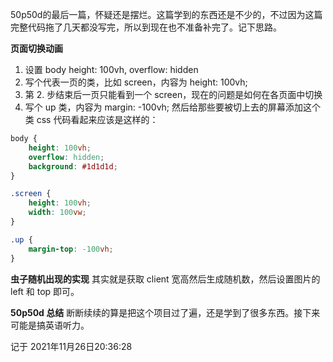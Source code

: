 50p50d的最后一篇，怀疑还是摆烂。这篇学到的东西还是不少的，不过因为这篇完整代码拖了几天都没写完，所以到现在也不准备补完了。记下思路。

**页面切换动画**
1. 设置 body height: 100vh, overflow: hidden
2. 写个代表一页的类，比如 screen，内容为 height: 100vh;
3. 第 2. 步结束后一页只能看到一个 screen，现在的问题是如何在各页面中切换
4. 写个 up 类，内容为 margin: -100vh; 然后给那些要被切上去的屏幕添加这个类
css 代码看起来应该是这样的：
```css
body {
    height: 100vh;
    overflow: hidden;
    background: #1d1d1d;
}

.screen {
    height: 100vh;
    width: 100vw;
}

.up {
    margin-top: -100vh;
}
```

**虫子随机出现的实现**
其实就是获取 client 宽高然后生成随机数，然后设置图片的 left 和 top 即可。


**50p50d 总结**
断断续续的算是把这个项目过了遍，还是学到了很多东西。接下来可能是搞英语听力。

记于 2021年11月26日20:36:28
